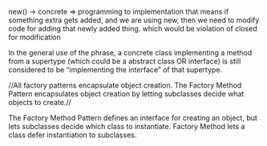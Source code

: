 new() -> concrete => programming to implementation
that means if something extra gets added, and we are using new, then we need to modify code
for adding that newly added thing.
which would be violation of closed for modification

In the general use of the phrase, a concrete class implementing
a method from a supertype (which could be a abstract class OR 
interface) is still considered to be “implementing the interface” of that supertype.

//All factory patterns encapsulate object creation. The Factory 
Method Pattern encapsulates object creation by letting subclasses
decide what objects to create.//

The Factory Method Pattern defines an interface for creating 
an object, but lets subclasses decide which class to instantiate.
Factory Method lets a class defer instantiation to subclasses.
